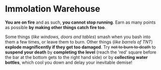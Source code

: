 Immolation Warehouse
====================

**You are on fire** and as such, **you cannot stop running**.  Earn as many points as possible **by making other things catch fire too**.

Some things (_like windows, doors and tables_) smash when you bash into them a few times, or leave them to burn.  Other things (_like barrels of TNT_) **explode magnificently if they get too damaged**.  Try ~~not to burn to death~~ to **suspend your death** by **completing the level** (reach the 'red' square before the bar at the bottom gets to the right hand side) or by **collecting water bottles**, which cool you down and delay your inevitable demise!
